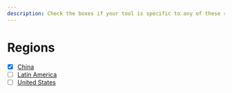 ```yaml
---
description: Check the boxes if your tool is specific to any of these regions
---
```


# Regions

* [x] [China](https://bellingcat.gitbook.io/toolkit/regions/china)
* [ ] [Latin America](https://bellingcat.gitbook.io/toolkit/regions/latin-america)
* [ ] [United States](https://bellingcat.gitbook.io/toolkit/regions/us)
